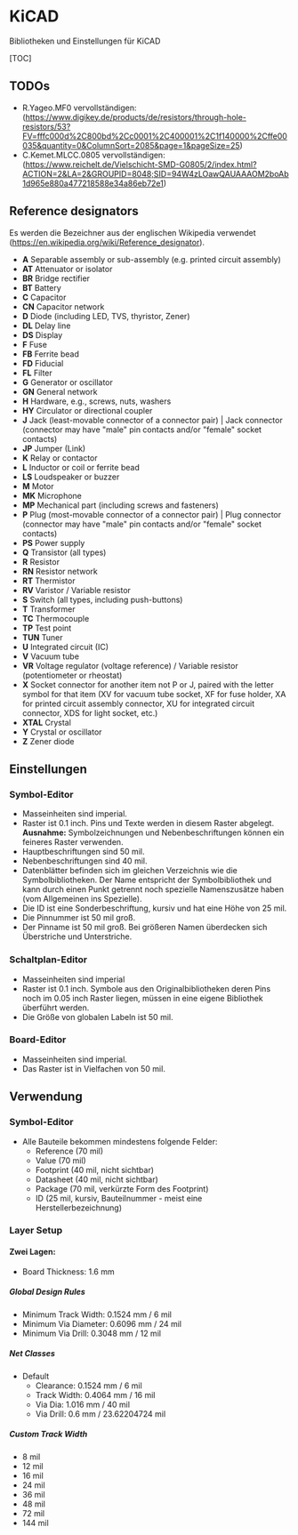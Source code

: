 # KiCAD

Bibliotheken und Einstellungen für KiCAD

[TOC]

## TODOs
- R.Yageo.MF0 vervollständigen: (https://www.digikey.de/products/de/resistors/through-hole-resistors/53?FV=fffc000d%2C800bd%2Cc0001%2C400001%2C1f140000%2Cffe00035&quantity=0&ColumnSort=2085&page=1&pageSize=25)
- C.Kemet.MLCC.0805 vervollständigen: (https://www.reichelt.de/Vielschicht-SMD-G0805/2/index.html?ACTION=2&LA=2&GROUPID=8048;SID=94W4zLOawQAUAAAOM2boAb1d965e880a477218588e34a86eb72e1)

## Reference designators
Es werden die Bezeichner aus der englischen Wikipedia verwendet (https://en.wikipedia.org/wiki/Reference_designator).
- **A**	Separable assembly or sub-assembly (e.g. printed circuit assembly)
- **AT**	Attenuator or isolator
- **BR**	Bridge rectifier
- **BT**	Battery
- **C**		Capacitor
- **CN**	Capacitor network
- **D**		Diode (including LED, TVS, thyristor, Zener)
- **DL**	Delay line
- **DS**	Display
- **F**		Fuse
- **FB**	Ferrite bead
- **FD**	Fiducial
- **FL**	Filter
- **G**		Generator or oscillator
- **GN**	General network
- **H**		Hardware, e.g., screws, nuts, washers
- **HY**	Circulator or directional coupler
- **J**		Jack (least-movable connector of a connector pair) | Jack connector (connector may have "male" pin contacts and/or "female" socket contacts)
- **JP**	Jumper (Link)
- **K**	Relay or contactor
- **L**	Inductor or coil or ferrite bead
- **LS**	Loudspeaker or buzzer
- **M**	Motor
- **MK**	Microphone
- **MP**	Mechanical part (including screws and fasteners)
- **P**	Plug (most-movable connector of a connector pair) | Plug connector (connector may have "male" pin contacts and/or "female" socket contacts)
- **PS**	Power supply
- **Q**	Transistor (all types)
- **R**	Resistor
- **RN**	Resistor network
- **RT**	Thermistor
- **RV**	Varistor / Variable resistor
- **S**	Switch (all types, including push-buttons)
- **T**	Transformer
- **TC**	Thermocouple
- **TP**	Test point
- **TUN**	Tuner
- **U**	Integrated circuit (IC)
- **V**	Vacuum tube
- **VR**	Voltage regulator (voltage reference) / Variable resistor (potentiometer or rheostat)
- **X**	Socket connector for another item not P or J, paired with the letter symbol for that item (XV for vacuum tube socket, XF for fuse holder, XA for printed circuit assembly connector, XU for integrated circuit connector, XDS for light socket, etc.)
- **XTAL**	Crystal
- **Y**	Crystal or oscillator
- **Z**	Zener diode

## Einstellungen
### Symbol-Editor
- Masseinheiten sind imperial.
- Raster ist 0.1 inch. Pins und Texte werden in diesem Raster abgelegt. **Ausnahme:** Symbolzeichnungen und Nebenbeschriftungen können ein feineres Raster verwenden.
- Hauptbeschriftungen sind 50 mil.
- Nebenbeschriftungen sind 40 mil.
- Datenblätter befinden sich im gleichen Verzeichnis wie die Symbolbibliotheken. Der Name entspricht der Symbolbibliothek und kann durch einen Punkt getrennt noch spezielle Namenszusätze haben (vom Allgemeinen ins Spezielle).
- Die ID ist eine Sonderbeschriftung, kursiv und hat eine Höhe von 25 mil.
- Die Pinnummer ist 50 mil groß.
- Der Pinname ist 50 mil groß. Bei größeren Namen überdecken sich Überstriche und Unterstriche.

### Schaltplan-Editor
- Masseinheiten sind imperial
- Raster ist 0.1 inch. Symbole aus den Originalbibliotheken deren Pins noch im 0.05 inch Raster liegen, müssen in eine eigene Bibliothek überführt werden.
- Die Größe von globalen Labeln ist 50 mil.

### Board-Editor
- Masseinheiten sind imperial.
- Das Raster ist in Vielfachen von 50 mil.

## Verwendung
### Symbol-Editor
- Alle Bauteile bekommen mindestens folgende Felder:
	- Reference (70 mil)
	- Value (70 mil)
	- Footprint (40 mil, nicht sichtbar)
	- Datasheet (40 mil, nicht sichtbar)
	- Package (70 mil, verkürzte Form des Footprint)
	- ID (25 mil, kursiv, Bauteilnummer - meist eine Herstellerbezeichnung)
	
### Layer Setup
#### Zwei Lagen:
- Board Thickness: 1.6 mm

##### Global Design Rules
- Minimum Track Width: 0.1524 mm / 6 mil
- Minimum Via Diameter: 0.6096 mm / 24 mil
- Minimum Via Drill: 0.3048 mm / 12 mil

##### Net Classes
- Default
	- Clearance: 0.1524 mm / 6 mil
	- Track Width: 0.4064 mm / 16 mil
	- Via Dia: 1.016 mm / 40 mil
	- Via Drill: 0.6 mm / 23.62204724 mil

##### Custom Track Width
- 8 mil
- 12 mil
- 16 mil
- 24 mil
- 36 mil
- 48 mil
- 72 mil
- 144 mil